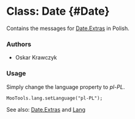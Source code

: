 Class: Date {#Date}
=====================================

Contains the messages for [Date.Extras][] in Polish.

### Authors

* Oskar Krawczyk

### Usage

Simply change the language property to *pl-PL*.

	MooTools.lang.setLanguage("pl-PL");

See also: [Date.Extras][] and [Lang][]

[Lang]: http://www.mootools.net/docs/more/Core/Lang 
[Date.Extras]: http://www.mootools.net/docs/more/Native/Date.Extras